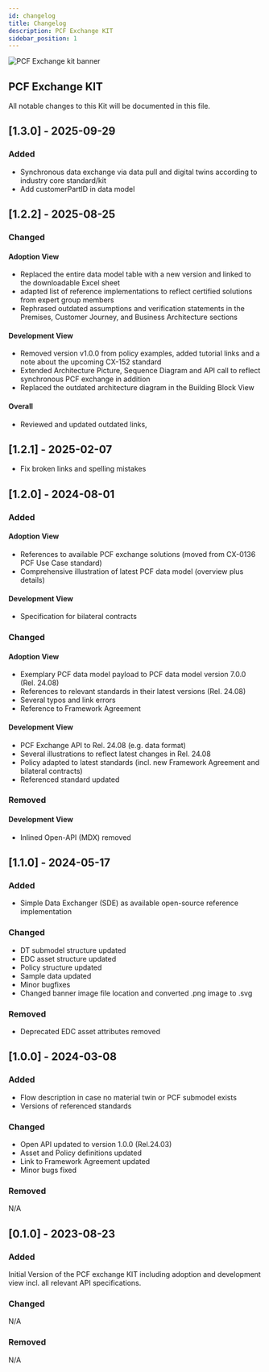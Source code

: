 ```yaml
---
id: changelog
title: Changelog
description: PCF Exchange KIT
sidebar_position: 1
---
```


![PCF Exchange kit banner](@site/static/img/kits/pcf/pcf-kit-logo.svg)

## PCF Exchange KIT

All notable changes to this Kit will be documented in this file.

## [1.3.0] - 2025-09-29

### Added

- Synchronous data exchange via data pull and digital twins according to industry core standard/kit
- Add customerPartID in data model

## [1.2.2] - 2025-08-25

### Changed

#### Adoption View

- Replaced the entire data model table with a new version and linked to the downloadable Excel sheet
- adapted list of reference implementations to reflect certified solutions from expert group members
- Rephrased outdated assumptions and verification statements in the Premises, Customer Journey, and Business Architecture sections

#### Development View

- Removed version v1.0.0 from policy examples, added tutorial links and a note about the upcoming CX-152 standard
- Extended Architecture Picture, Sequence Diagram and API call to reflect synchronous PCF exchange in addition
- Replaced the outdated architecture diagram in the Building Block View

#### Overall

- Reviewed and updated outdated links,

## [1.2.1] - 2025-02-07

- Fix broken links and spelling mistakes

## [1.2.0] - 2024-08-01

### Added

#### Adoption View

- References to available PCF exchange solutions (moved from CX-0136 PCF Use Case standard)
- Comprehensive illustration of latest PCF data model (overview plus details)

#### Development View

- Specification for bilateral contracts

### Changed

#### Adoption View

- Exemplary PCF data model payload to PCF data model version 7.0.0 (Rel. 24.08)
- References to relevant standards in their latest versions (Rel. 24.08)
- Several typos and link errors
- Reference to Framework Agreement

#### Development View

- PCF Exchange API to Rel. 24.08 (e.g. data format)
- Several illustrations to reflect latest changes in Rel. 24.08
- Policy adapted to latest standards (incl. new Framework Agreement and bilateral contracts)
- Referenced standard updated

### Removed

#### Development View

- Inlined Open-API (MDX) removed

## [1.1.0] - 2024-05-17

### Added

- Simple Data Exchanger (SDE) as available open-source reference implementation

### Changed

- DT submodel structure updated
- EDC asset structure updated
- Policy structure updated
- Sample data updated
- Minor bugfixes
- Changed banner image file location and converted .png image to .svg

### Removed

- Deprecated EDC asset attributes removed

## [1.0.0] - 2024-03-08

### Added

- Flow description in case no material twin or PCF submodel exists
- Versions of referenced standards

### Changed

- Open API updated to version 1.0.0 (Rel.24.03)
- Asset and Policy definitions updated
- Link to Framework Agreement updated
- Minor bugs fixed

### Removed

N/A

## [0.1.0] - 2023-08-23

### Added

Initial Version of the PCF exchange KIT including adoption and development view incl. all relevant API specifications.

### Changed

N/A

### Removed

N/A
